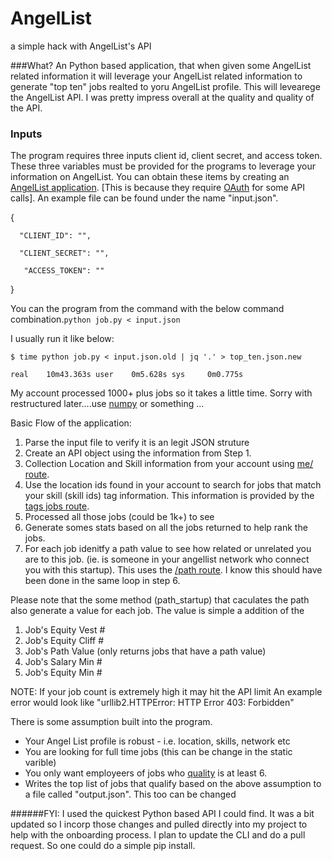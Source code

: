 # AngelList
a simple hack with AngelList's API

###What?
An Python based application, that when given some AngelList related information it will leverage your AngelList related information to generate "top ten" jobs realted to yoru AngelList profile. This will levearege the AngelList API. I was pretty impress overall at the quality and quality of the API. 

### Inputs
The program requires three inputs client id, client secret, and access token. These three variables must be provided for the programs to leverage your information on AngelList. You can obtain these items by creating an [AngelList application](https://angel.co/api/oauth/clients/new). [This is because they require [OAuth](https://angel.co/api/oauth/faq) for some API calls]. An example file can be found under the name "input.json". 

{
     
      "CLIENT_ID": "",
        
      "CLIENT_SECRET": "",
            
       "ACCESS_TOKEN": ""
}

You can the program from the command with the below command combination.`python job.py < input.json`

I usually run it like below:

`$ time python job.py < input.json.old | jq '.' > top_ten.json.new
`

`
real	10m43.363s
user	0m5.628s
sys 	0m0.775s
`

My account processed 1000+ plus jobs so it takes a little time.
Sorry with restructured later....use [numpy](http://www.numpy.org/) or something ...

Basic Flow of the application:
1. Parse the input file to verify it is an legit JSON struture 
2. Create an API object using the information from Step 1. 
3. Collection Location and Skill information from your account using [me/ route](https://angel.co/api/spec/users#GET_me).
4. Use the location ids found in your account to search for jobs that match your skill (skill ids) tag information. This information is provided by the [tags jobs route](https://angel.co/api/spec/jobs#GET_tags_%3Atag_id_jobs).
5. Processed all those jobs (could be 1k+) to see 
6. Generate somes stats based on all the jobs returned to help rank the jobs.
7. For each job idenitfy a path value to see how related or unrelated you are to this job. (ie. is someone in your angellist network who connect you with this startup). This uses the [/path route](https://angel.co/api/spec/paths#GET_paths). I know this should have been done in the same loop in step 6. 

Please note that the some method (path_startup) that caculates the path also generate a value for each job. The value is simple a addition of the 

1. Job's Equity Vest #
2. Job's Equity Cliff #
3. Job's Path Value (only returns jobs that have a path value)
4. Job's Salary Min #
5. Job's Equity Min #

NOTE: If your job count is extremely high it may hit the API limit
An example error would look like "urllib2.HTTPError: HTTP Error 403: Forbidden"

There is some assumption built into the program. 
- Your Angel List profile is robust - i.e. location, skills, network etc
- You are looking for full time jobs (this can be change in the static varible)
- You only want employeers of jobs who [quality](https://angel.co/api/spec/startups#GET_startups_%3Aid) is at least 6.
- Writes the top list of jobs that qualify based on the above assumption to a file called "output.json". This too can be changed

######FYI: I used the  quickest Python based API I could find. It was a bit updated so I incorp those changes and pulled directly into my project to help with the onboarding process. I plan to update the CLI and do a pull request. So one could do a simple pip install. 

